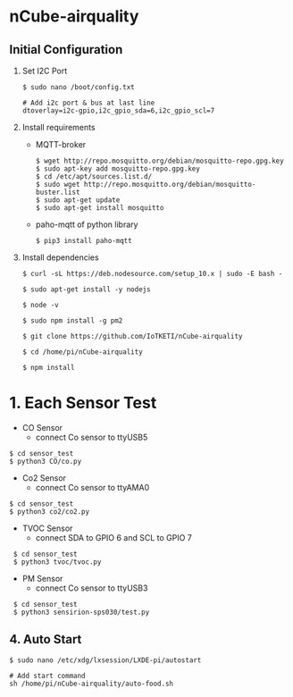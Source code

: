 # nCube-airquality
## Initial Configuration
 1. Set I2C Port
    ```
    $ sudo nano /boot/config.txt
    
    # Add i2c port & bus at last line
    dtoverlay=i2c-gpio,i2c_gpio_sda=6,i2c_gpio_scl=7
    ```

 2. Install requirements

    - MQTT-broker
        ```
        $ wget http://repo.mosquitto.org/debian/mosquitto-repo.gpg.key
        $ sudo apt-key add mosquitto-repo.gpg.key
        $ cd /etc/apt/sources.list.d/
        $ sudo wget http://repo.mosquitto.org/debian/mosquitto-buster.list 
        $ sudo apt-get update
        $ sudo apt-get install mosquitto
        ```
    - paho-mqtt of python library
        ```
        $ pip3 install paho-mqtt
        ```

 3. Install dependencies
    ```
    $ curl -sL https://deb.nodesource.com/setup_10.x | sudo -E bash -
    
    $ sudo apt-get install -y nodejs
    
    $ node -v
    
    $ sudo npm install -g pm2
    
    $ git clone https://github.com/IoTKETI/nCube-airquality
    
    $ cd /home/pi/nCube-airquality
    
    $ npm install
    ```


# 1. Each Sensor Test
 * CO Sensor
   - connect Co sensor to ttyUSB5
 ```
 $ cd sensor_test
 $ python3 CO/co.py
 ```
 * Co2 Sensor
    - connect Co sensor to ttyAMA0
 ```
 $ cd sensor_test
 $ python3 co2/co2.py
 ```
 * TVOC Sensor
    - connect SDA to GPIO 6 and SCL to GPIO 7
```
 $ cd sensor_test
 $ python3 tvoc/tvoc.py
 ```
 * PM Sensor
    - connect Co sensor to ttyUSB3
```
 $ cd sensor_test
 $ python3 sensirion-sps030/test.py
 ```

## 4. Auto Start
```
$ sudo nano /etc/xdg/lxsession/LXDE-pi/autostart
```
```
# Add start command
sh /home/pi/nCube-airquality/auto-food.sh
```